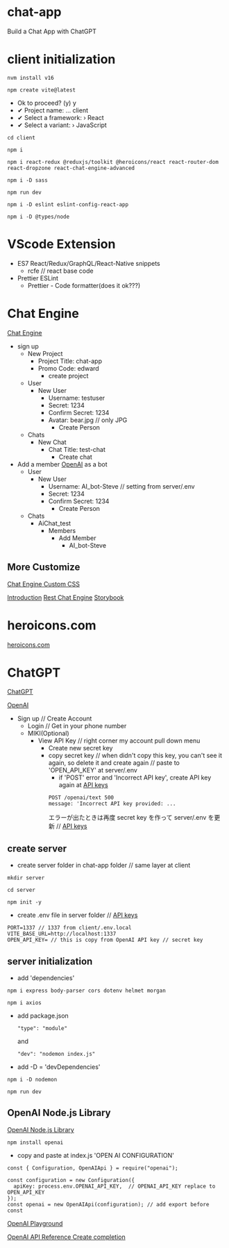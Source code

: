 # chat-app
Build a Chat App with ChatGPT

# client initialization
```
nvm install v16
```
```
npm create vite@latest
```
- Ok to proceed? (y) y
- ✔ Project name: … client
- ✔ Select a framework: › React
- ✔ Select a variant: › JavaScript

```
cd client
```
```
npm i
```
```
npm i react-redux @reduxjs/toolkit @heroicons/react react-router-dom react-dropzone react-chat-engine-advanced
```
```
npm i -D sass
```
```
npm run dev
```
```
npm i -D eslint eslint-config-react-app
```
```
npm i -D @types/node
```


# VScode Extension
- ES7 React/Redux/GraphQL/React-Native snippets
  - rcfe // react base code
- Prettier ESLint
  - Prettier - Code formatter(does it ok???)

# Chat Engine

[Chat Engine](https://chatengine.io/)
- sign up
  - New Project
    - Project Title: chat-app
    - Promo Code: edward
      - create project
  - User
    - New User
      - Username: testuser
      - Secret: 1234
      - Confirm Secret: 1234
      - Avatar: bear.jpg // only JPG
        - Create Person
  - Chats
    - New Chat
      - Chat Title: test-chat
        - Create chat
- Add a member [OpenAI](https://platform.openai.com/docs/guides/chat/introduction) as a bot
  - User
    - New User
      - Username: AI_bot-Steve // setting from server/.env 
      - Secret: 1234
      - Confirm Secret: 1234
        - Create Person
  - Chats
    - AiChat_test
      - Members
        - Add Member
          - AI_bot-Steve

## More Customize
[Chat Engine Custom CSS](https://chatengine.io/docs/react/v1/customize_ui/custom_css)

[Introduction](https://chatengine.io/docs/react/v2)
[Rest Chat Engine](https://rest.chatengine.io/)
[Storybook](https://storybook.js.org/docs/react/get-started/install/)


# heroicons.com
[heroicons.com](https://heroicons.com/)

# ChatGPT
[ChatGPT](https://openai.com/blog/chatgpt)


[OpenAI](https://platform.openai.com/docs/guides/chat/introduction)
- Sign up // Create Account
  - Login // Get in your phone number
  - MIKI(Optional)
    - View API Key // right corner my account pull down menu
      - Create new secret key
      - copy secret key // when didn't copy this key, you can't see it again, so delete it and create again // paste to 'OPEN_API_KEY' at server/.env
        - if 'POST' error and 'Incorrect API key', create API key again at [API keys](https://platform.openai.com/account/api-keys)
        ```
        POST /openai/text 500
        message: 'Incorrect API key provided: ...
        ```
        エラーが出たときは再度 secret key を作って server/.env を更新 // [API keys](https://platform.openai.com/account/api-keys)

## create server
- create server folder in chat-app folder // same layer at client

```
mkdir server
```
```
cd server
```
```
npm init -y
```
- create .env file in server folder // [API keys](https://platform.openai.com/account/api-keys)
```
PORT=1337 // 1337 from client/.env.local VITE_BASE_URL=http://localhost:1337
OPEN_API_KEY= // this is copy from OpenAI API key // secret key
```

## server initialization
- add 'dependencies'
```
npm i express body-parser cors dotenv helmet morgan
```
```
npm i axios
```
- add package.json
  ```
  "type": "module"
  ```
  and
  ```
  "dev": "nodemon index.js"
  ```

- add -D = 'devDependencies'
```
npm i -D nodemon
```
```
npm run dev
```

## OpenAI Node.js Library
[OpenAI Node.js Library](https://github.com/openai/openai-node)
```
npm install openai
```
- copy and paste at index.js 'OPEN AI CONFIGURATION'
```
const { Configuration, OpenAIApi } = require("openai");

const configuration = new Configuration({
  apiKey: process.env.OPENAI_API_KEY,  // OPENAI_API_KEY replace to OPEN_API_KEY
});
const openai = new OpenAIApi(configuration); // add export before const
```

[OpenAI Playground](https://platform.openai.com/playground)

[OpenAI API Reference Create completion](https://platform.openai.com/docs/api-reference/completions/create)


